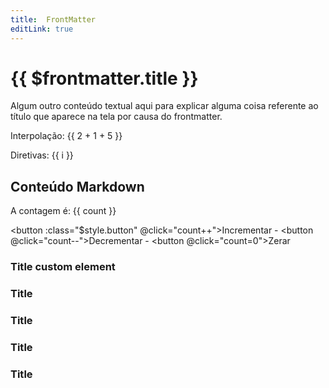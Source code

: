 ```yaml
---
title:  FrontMatter
editLink: true
---
```


# {{ $frontmatter.title }}
Algum outro conteúdo textual aqui para explicar alguma coisa referente ao título que aparece na tela por causa do frontmatter.


Interpolação: {{ 2 + 1 + 5 }}

Diretivas: <span v-for="i in 3">{{ i }}</span>


<script setup>
    import { ref } from 'vue'
    const count = ref(0)
</script>

## Conteúdo Markdown

A contagem é: {{ count }}

<button :class="$style.button" @click="count++">Incrementar</button> - 
<button @click="count--">Decrementar</button> - 
<button @click="count=0">Zerar</button>

<style module>
    .button {
        color: red;
        font-weight: bold;
    }
</style>


### Title <Badge type="info">custom element</Badge>
### Title <Badge type="info" text="default" />
### Title <Badge type="tip" text="^1.9.0" />
### Title <Badge type="warning" text="beta" />
### Title <Badge type="danger" text="caution" />